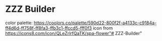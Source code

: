 # ZZZ Builder

color palette: https://coolors.co/palette/590d22-800f2f-a4133c-c9184a-ff4d6d-ff758f-ff8fa3-ffb3c1-ffccd5-fff0f3
icon from https://icons8.com/icon/QLeZrlrfQaTK/spa-flower"# ZZZ-Builder" 
